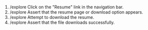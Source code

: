1. /explore Click on the "Resume" link in the navigation bar.
2. /explore Assert that the resume page or download option appears.
3. /explore Attempt to download the resume.
4. /explore Assert that the file downloads successfully.
